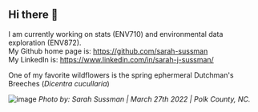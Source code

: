 ## Hi there 👋
I am currently working on stats (ENV710) and environmental data exploration (ENV872).\
My Github home page is: https://github.com/sarah-sussman \
My LinkedIn is: https://www.linkedin.com/in/sarah-j-sussman/ 

One of my favorite wildflowers is the spring ephermeral Dutchman's Breeches (_Dicentra cucullaria_)

![image](https://github.com/user-attachments/assets/213198fd-b620-4aeb-801b-f7997f630d10)
_Photo by: Sarah Sussman | March 27th 2022 | Polk County, NC._
<!--
**sarah-sussman/sarah-sussman** is a ✨ _special_ ✨ repository because its `README.md` (this file) appears on your GitHub profile.

Here are some ideas to get you started:

- 🔭 I’m currently working on ...
- 🌱 I’m currently learning ...
- 👯 I’m looking to collaborate on ...
- 🤔 I’m looking for help with ...
- 💬 Ask me about ...
- 📫 How to reach me: ...
- 😄 Pronouns: ...
- ⚡ Fun fact: ...
-->
